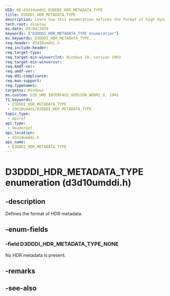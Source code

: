 ```yaml
---
UID: NE:d3d10umddi.D3DDDI_HDR_METADATA_TYPE
title: D3DDDI_HDR_METADATA_TYPE
description: Learn how this enumeration defines the format of high dynamic range (HDR) metadata.
tech.root: display
ms.date: 04/04/2019
keywords: ["D3DDDI_HDR_METADATA_TYPE enumeration"]
ms.keywords: D3DDDI_HDR_METADATA_TYPE, ,
req.header: d3d10umddi.h
req.include-header: 
req.target-type: 
req.target-min-winverclnt: Windows 10, version 1903
req.target-min-winversvr: 
req.kmdf-ver: 
req.umdf-ver: 
req.ddi-compliance: 
req.max-support: 
req.typenames: 
targetos: Windows
ms.custom: D3D_UMD_INTERFACE_VERSION_WDDM2_0, 19H1
f1_keywords:
 - D3DDDI_HDR_METADATA_TYPE
 - d3d10umddi/D3DDDI_HDR_METADATA_TYPE
topic_type:
 - apiref
api_type:
 - HeaderDef
api_location:
 - d3d10umddi.h
api_name:
 - D3DDDI_HDR_METADATA_TYPE
---
```


# D3DDDI_HDR_METADATA_TYPE enumeration (d3d10umddi.h)


## -description

Defines the format of HDR metadata.

## -enum-fields

### -field D3DDDI_HDR_METADATA_TYPE_NONE

No HDR metadata is present.

## -remarks

## -see-also

